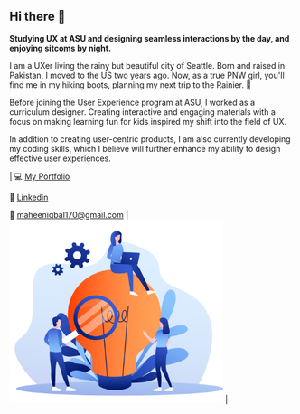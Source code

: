 ## Hi there 👋

<!--
**maheeniqbal18/maheeniqbal18** is a ✨ _special_ ✨ repository because its `README.md` (this file) appears on your GitHub profile.

Here are some ideas to get you started:

- 🔭 I’m currently working on ...
- 🌱 I’m currently learning ...
- 👯 I’m looking to collaborate on ...
- 🤔 I’m looking for help with ...
- 💬 Ask me about ...
- 📫 How to reach me: ...
- 😄 Pronouns: ...
- ⚡ Fun fact: ...
-->

**Studying UX at ASU and designing seamless interactions by the day, and enjoying sitcoms by night.**

I am a UXer living the rainy but beautiful city of Seattle. Born and raised in Pakistan, I moved to the US two years ago. Now, as a true PNW girl, you'll find me in my hiking boots, planning my next trip to the Rainier. :volcano:

Before joining the User Experience program at ASU, I worked as a curriculum designer. Creating interactive and engaging materials with a focus on making learning fun for kids inspired my shift into the field of UX.

In addition to creating user-centric products, I am also currently developing my coding skills, which I believe will further enhance my ability to design effective user experiences. 

<!-- :computer: [My Portfolio](https://readymag.website/u2038416504/4934310/)

:woman: [Linkedin](https://www.linkedin.com/in/maheen-iqbal/)

:email: <maheeniqbal170@gmail.com>

![infographic representing UX](infographic.png) -->


| :computer: [My Portfolio](https://readymag.website/u2038416504/4934310/)

:woman: [Linkedin](https://www.linkedin.com/in/maheen-iqbal/)

:email: <maheeniqbal170@gmail.com> | ![infographic representing UX](infographic.png) |
